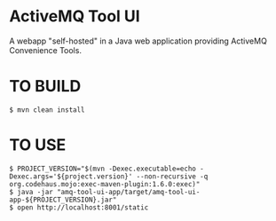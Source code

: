 # ActiveMQ Tool UI

A webapp "self-hosted" in a Java web application providing ActiveMQ Convenience Tools.


# TO BUILD

    $ mvn clean install


# TO USE

    $ PROJECT_VERSION="$(mvn -Dexec.executable=echo -Dexec.args='${project.version}' --non-recursive -q org.codehaus.mojo:exec-maven-plugin:1.6.0:exec)"
    $ java -jar "amq-tool-ui-app/target/amq-tool-ui-app-${PROJECT_VERSION}.jar"
    $ open http://localhost:8001/static

